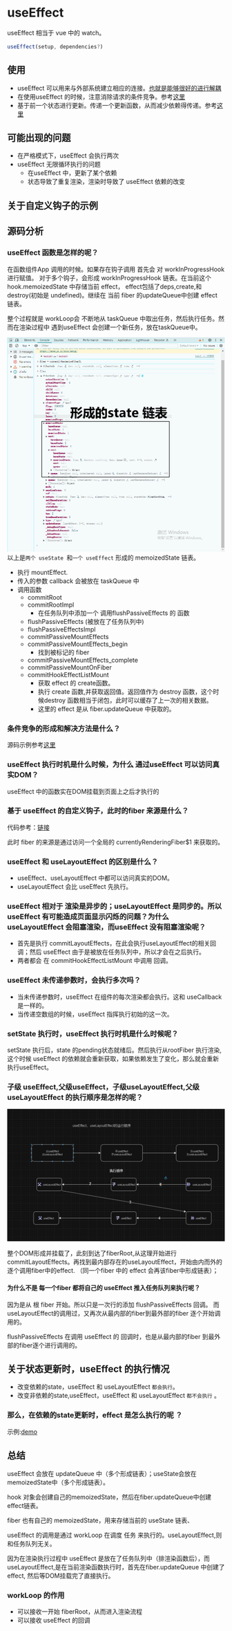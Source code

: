 # useEffect

useEffect 相当于 vue 中的 watch。

```javascript
useEffect(setup, dependencies?)
```


## 使用

- useEffect 可以用来与外部系统建立相应的连接。[也就是能够很好的进行解耦](https://react.dev/reference/react/useEffect#examples-connecting)
- 在使用useEffect 的时候，注意消除请求的条件竞争。参考[这里](https://react.dev/reference/react/useEffect#fetching-data-with-effects)
- 基于前一个状态进行更新。传递一个更新函数，从而减少依赖得传递。参考[这里](https://react.dev/reference/react/useEffect#updating-state-based-on-previous-state-from-an-effect)
## 可能出现的问题
- 在严格模式下，useEffect 会执行两次
- useEffect 无限循环执行的问题
  - 在useEffect 中，更新了某个依赖
  - 状态导致了重复渲染，渲染时导致了 useEffect 依赖的改变

## 关于自定义钩子的示例

## 源码分析
### useEffect 函数是怎样的呢？


在函数组件App 调用的时候。如果存在钩子调用 首先会 对 workInProgressHook进行赋值。
对于多个钩子，会形成 workInProgressHook 链表。在当前这个 hook.memoizedState 中存储当前 effect，
effect包括了deps,create,和 destroy(初始是 undefined)。继续在 当前 fiber 的updateQueue中创建 effect 链表。

整个过程就是 workLoop会 不断地从 taskQueue 中取出任务，然后执行任务。然而在渲染过程中 遇到useEffect 会创建一个新任务，放在taskQueue中。

![img.png](img.png)
以上是`两个 useState `和`一个 useEffect` 形成的 memoizedState 链表。


- 执行 mountEffect.
- 传入的参数 callback 会被放在 taskQueue 中
- 调用函数
  - commitRoot
  - commitRootImpl
    - 在任务队列中添加一个 调用flushPassiveEffects 的 函数
  - flushPassiveEffects (被放在了任务队列中)
  - flushPassiveEffectsImpl 
  - commitPassiveMountEffects 
  - commitPassiveMountEffects_begin
    - 找到被标记的 fiber
  - commitPassiveMountEffects_complete
  - commitPassiveMountOnFiber
  - commitHookEffectListMount
    - 获取 effect 的 create函数。
    - 执行 create 函数,并获取返回值。返回值作为 destroy 函数，这个时候destroy 函数相当于闭包，此时可以缓存了上一次的相关数据。
    - 这里的 effect 是从 fiber.updateQueue 中获取的。


### 条件竞争的形成和解决方法是什么？
源码示例参考[这里](./raceConditions.html)
### useEffect 执行时机是什么时候，为什么 通过useEffect 可以访问真实DOM？
useEffect 中的函数实在DOM挂载到页面上之后才执行的

### 基于 useEffect 的自定义钩子，此时的fiber 来源是什么？

代码参考：[链接](./customHook.html)  

此时 fiber 的来源是通过访问一个全局的 currentlyRenderingFiber$1 来获取的。

### useEffect 和 useLayoutEffect 的区别是什么？
- useEffect、useLayoutEffect 中都可以访问真实的DOM。
- useLayoutEffect 会比 useEffect 先执行。

### useEffect 相对于 渲染是异步的；useLayoutEffect 是同步的。所以 useEffect 有可能造成页面显示闪烁的问题？为什么 useLayoutEffect 会阻塞渲染，而useEffect 没有阻塞渲染呢？

- 首先是执行 commitLayoutEffects，在此会执行useLayoutEffect的相关回调；然后 useEffect 由于是被放在任务队列中，所以才会在之后执行。
- 两者都会 在 commitHookEffectListMount 中调用 回调。
### useEffect 未传递参数时，会执行多次吗？

- 当未传递参数时，useEffect 在组件的每次渲染都会执行。这和 useCallback 是一样的。
- 当传递空数组的时候，useEffect 指挥执行初始的这一次。

### setState 执行时，useEffect 执行时机是什么时候呢？

setState 执行后，state 的pending状态就绪后。然后执行从rootFiber 执行渲染,这个时候 useEffect
的依赖就会重新获取，如果依赖发生了变化，那么就会重新执行useEffect。

### 子级 useEffect,父级useEffect，子级useLayoutEffect,父级useLayoutEffect 的执行顺序是怎样的呢？
![img_1.png](img_1.png)

整个DOM形成并挂载了，此刻到达了fiberRoot,从这理开始进行 commitLayoutEffects。再找到最内部存在的useLayoutEffect，开始由内而外的逐个调用fiber中的effect.
（同一个fiber 中的 effect 会再该fiber中形成链表）；
#### 为什么不是 每一个fiber 都将自己的 useEffect 推入任务队列来执行呢？
因为是从 根 fiber 开始。所以只是一次行的添加 flushPassiveEffects 回调。
而useLayoutEffect的调用过，又再次从最内部的fiber到最外部的fiber 逐个开始调用的。

flushPassiveEffects 在调用 useEffect 的 回调时，也是从最内部的fiber 到最外部的fiber逐个进行调用的。


## 关于状态更新时，useEffect 的执行情况
- 改变依赖的state，useEffect 和 useLayoutEffect `都会执行`。 
- 改变非依赖的state,useEffect，useEffect 和 useLayoutEffect `都不会执行` 。

### 那么，在依赖的state更新时，effect 是怎么执行的呢 ？
示例:[demo](./depsEffect.html)

## 总结
useEffect 会放在 updateQueue 中（多个形成链表）；useState会放在memoizedState中（多个形成链表）。

hook 对象会创建自己的memoizedState，然后在fiber.updateQueue中创建effect链表。

fiber 也有自己的 memoizedState，用来存储当前的 useState 链表、


useEffect 的调用是通过 workLoop 在调度 任务 来执行的。useLayoutEffect,则和任务队列无关。

因为在渲染执行过程中  useEffect 是放在了任务队列中（排渲染函数后），而 useLayoutEffect,是在当前渲染函数执行时，首先在fiber.updateQueue 中创建了 effect,
然后等DOM挂载完了直接执行。


### workLoop 的作用
- 可以接收一开始 fiberRoot，从而进入渲染流程 
- 可以接收 useEffect 的回调

